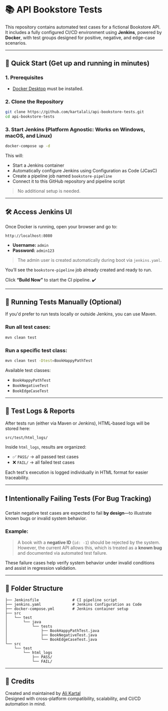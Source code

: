 # 📚 API Bookstore Tests

This repository contains automated test cases for a fictional Bookstore API. It includes a fully configured CI/CD environment using **Jenkins**, powered by **Docker**, with test groups designed for positive, negative, and edge-case scenarios.

---

## 🚀 Quick Start (Get up and running in minutes)

### 1. Prerequisites

- [Docker Desktop](https://www.docker.com/products/docker-desktop/) must be installed.

### 2. Clone the Repository

```bash
git clone https://github.com/kartalali/api-bookstore-tests.git
cd api-bookstore-tests
```

### 3. Start Jenkins (Platform Agnostic: Works on Windows, macOS, and Linux)

```bash
docker-compose up -d
```

This will:
- Start a Jenkins container
- Automatically configure Jenkins using Configuration as Code (JCasC)
- Create a pipeline job named `bookstore-pipeline`
- Connect it to this GitHub repository and pipeline script

> No additional setup is needed.

---

## 🛠️ Access Jenkins UI

Once Docker is running, open your browser and go to:

```
http://localhost:8080
```

- **Username:** `admin`
- **Password:** `admin123`

> The admin user is created automatically during boot via `jenkins.yaml`.

You’ll see the `bookstore-pipeline` job already created and ready to run.

Click **“Build Now”** to start the CI pipeline. ✔️

---

## 🧪 Running Tests Manually (Optional)

If you'd prefer to run tests locally or outside Jenkins, you can use Maven.

### Run all test cases:
```bash
mvn clean test
```

### Run a specific test class:
```bash
mvn clean test -Dtest=BookHappyPathTest
```

Available test classes:
- `BookHappyPathTest`
- `BookNegativeTest`
- `BookEdgeCaseTest`

---

## 🧾 Test Logs & Reports

After tests run (either via Maven or Jenkins), HTML-based logs will be stored here:

```
src/test/html_logs/
```

Inside `html_logs`, results are organized:

- ✅ `PASS/` → all passed test cases
- ❌ `FAIL/` → all failed test cases

Each test's execution is logged individually in HTML format for easier traceability.

---

## ❗ Intentionally Failing Tests (For Bug Tracking)

Certain negative test cases are expected to fail **by design**—to illustrate known bugs or invalid system behavior.

### Example:
> A book with a **negative ID** (`id: -1`) should be rejected by the system.  
> However, the current API allows this, which is treated as a **known bug** and documented via automated test failure.

These failure cases help verify system behavior under invalid conditions and assist in regression validation.

---

## 📂 Folder Structure

```
├── Jenkinsfile               # CI pipeline script
├── jenkins.yaml              # Jenkins Configuration as Code
├── docker-compose.yml        # Jenkins container setup
├── src
│   └── test
│       └── java
│           └── tests
│               ├── BookHappyPathTest.java
│               ├── BookNegativeTest.java
│               └── BookEdgeCaseTest.java
└── src
    └── test
        └── html_logs
            ├── PASS/
            └── FAIL/
```

---

## 🙌 Credits

Created and maintained by [Ali Kartal](https://github.com/kartalali)  
Designed with cross-platform compatibility, scalability, and CI/CD automation in mind.